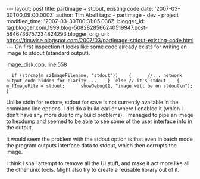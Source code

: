 \--- layout: post title: partimage + stdout, existing code date: '2007-03-30T00:09:00.000Z' author: Tim Abell tags: - partimage - dev - project modified\_time: '2007-03-30T00:31:05.036Z' blogger\_id: tag:blogger.com,1999:blog-5082828566240519947.post-5846736757234824293 blogger\_orig\_url: https://timwise.blogspot.com/2007/03/partimage-stdout-existing-code.html --- On first inspection it looks like some code already exists for writing an image to stdout (standard output).  
  
[image\_disk.cpp, line 558](http://partimage.svn.sourceforge.net/viewvc/partimage/trunk/partimage/src/shared/image_disk.cpp?revision=1&view=markup&pathrev=20#l_558)  

      if (strcmp(m_szImageFilename, "stdout"))    {      //... network output code hidden for clarity ...    }  else // it's stdout    {      m_fImageFile = stdout;      showDebug(1, "image will be on stdout\n");    }

  
Unlike stdin for restore, stdout for save is not currently available in the command line options. I did do a build earlier where I enabled it (which I don't have any more due to my build problems). I managed to pipe an image to hexdump and seemed to be able to see some of the user interface info in the output.  
  
It would seem the problem with the stdout option is that even in batch mode the program outputs interface data to stdout, which then corrupts the image.  
  
I think I shall attempt to remove all the UI stuff, and make it act more like all the other unix tools. Might also try to create a reusable library out of it.